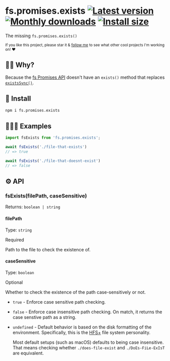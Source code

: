 # fs.promises.exists [![Latest version](https://badgen.net/npm/v/fs.promises.exists)](https://npm.im/fs.promises.exists) [![Monthly downloads](https://badgen.net/npm/dm/fs.promises.exists)](https://npm.im/fs.promises.exists) [![Install size](https://packagephobia.now.sh/badge?p=fs.promises.exists)](https://packagephobia.now.sh/result?p=fs.promises.exists)

The missing `fs.promises.exists()`

<sub>If you like this project, please star it & [follow me](https://github.com/privatenumber) to see what other cool projects I'm working on! ❤️</sub>

## 🙋‍♂️ Why?
Because the [fs Promises API](https://nodejs.org/docs/latest/api/fs.html#fs_promises_api) doesn't have an `exists()` method that replaces [`existsSync()`](https://nodejs.org/docs/latest/api/fs.html#fs_fs_existssync_path).

## 🚀 Install
```sh
npm i fs.promises.exists
```

## 👨🏻‍🏫 Examples
```js
import fsExists from 'fs.promises.exists';

await fsExists('./file-that-exists')
// => true

await fsExists('./file-that-doesnt-exist')
// => false
```

## ⚙️ API

### fsExists(filePath, caseSensitive)

Returns: `boolean | string`
#### filePath
Type: `string`

Required

Path to the file to check the existence of.
#### caseSensitive

Type: `boolean`

Optional

Whether to check the existence of the path case-sensitively or not.

- `true` - Enforce case sensitive path checking.
- `false` - Enforce case insensitive path checking. On match, it returns the case senstive path as a string.
- `undefined` - Default behavior is based on the disk formatting of the environment. Specifically, this is the [HFS+](https://en.wikipedia.org/wiki/HFS_Plus) file system personality.

	Most default setups (such as macOS) defaults to being case insensitive. That means checking whether `./does-file-exist` and `./DoEs-FiLe-ExIsT` are equivalent.